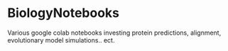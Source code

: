 # BiologyNotebooks
Various google colab notebooks investing protein predictions, alignment, evolutionary model simulations.. ect.
